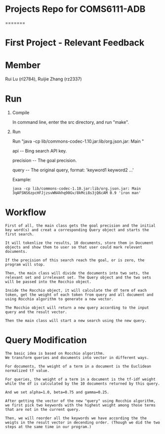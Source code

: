# Projects Repo for COMS6111-ADB
=======
# First Project - Relevant Feedback
Member
======
Rui Lu (rl2784), Ruijie Zhang (rz2337)

Run
===
1. Compile 

   In command line, enter the src directory, and run "make".

2. Run

   Run "java -cp lib/commons-codec-1.10.jar:lib/org.json.jar: Main <api> <precision> <query>"
  
   api -- Bing search API key.
  
   precision -- The goal precision.
  
   query -- The original query, format: 'keyword1 keyword2 ...'
  
   Example:
  
   `java -cp lib/commons-codec-1.10.jar:lib/org.json.jar: Main 3qAFSNS6zpcHFJjzsvWN4khq90Gv/8kMci8s3jQ6cAM 0.9 'iron man'`

Workflow
========
    First of all, the main class gets the goal precision and the initial key word(s) and creat a corresponding Query object and starts the first search.

    It will tokenlize the results, 10 documents, store them in Document objects and show them to user so that user could mark relevant documents.

    If the precision of this search reach the goal, or is zero, the program will stop.
 
    Then, the main class will divide the documents into two sets, the relevant set and irrelevant set. The Query object and the two sets will be passed into the Rocchio object.

    Inside the Rocchio object, it will calculate the df term of each token, get the weight of each token from query and all document and using Rocchio algorithm to generate a new vector.

    The Rocchio object will return a new query according to the input query and the result vector.

    Then the main class will start a new search using the new query.
    
Query Modification
==================
    The basic idea is based on Rocchio algorithm.    
    We transform queries and documents into vector in different ways.
    
    For documents, the weight of a term in a document is the Euclidean normalized tf value.
    
    For queries, the weight of a term in a document is the tf-idf weight while the df is calculated by the 10 documents returned by this query.
    
    And we set alpha=1.0, beta=0.75 and gamma=0.25.
    
    After getting the vector of the new "query" using Rocchio algorithm, we first pick two keywords with the highest weight among those terms that are not in the current query.
    
    Then, we will reorder all the keywords we have according the the weigts in the result vector in decending order. (Though we did the two steps at the same time in our program.)


